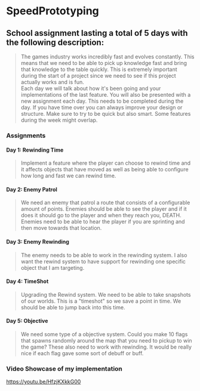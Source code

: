 # SpeedPrototyping

## School assignment lasting a total of 5 days with the following description:

>The games industry works incredibly fast and evolves constantly. This means that we need to be able to pick up knowledge fast and bring that knowledge to the table quickly. This is extremely important during the start of a project since we need to see if this project actually works and is fun.  
Each day we will talk about how it's been going and your implementations of the last feature. You will also be presented with a new assignment each day. This needs to be completed during the day. If you have time over you can always improve your design or structure. Make sure to try to be quick but also smart. Some features during the week might overlap.

### Assignments

#### Day 1: Rewinding Time
>Implement a feature where the player can choose to rewind time and it affects objects that have moved as well as being able to configure how long and fast we can rewind time.

#### Day 2: Enemy Patrol
>We need an enemy that patrol a route that consists of a configurable amount of points. Enemies should be able to see the player and if it does it should go to the player and when they reach you, DEATH. Enemies need to be able to hear the player if you are sprinting and then move towards that location.

#### Day 3: Enemy Rewinding
>The enemy needs to be able to work in the rewinding system. I also want the rewind system to have support for rewinding one specific object that I am targeting.

#### Day 4: TimeShot
>Upgrading the Rewind system. We need to be able to take snapshots of our worlds. This is a "timeshot" so we save a point in time. We should be able to jump back into this time.

#### Day 5: Objective
>We need some type of a objective system. Could you make 10 flags that spawns randomly around the map that you need to pickup to win the game? These also need to work with rewinding. It would be really nice if each flag gave some sort of debuff or buff.

### Video Showcase of my implementation
https://youtu.be/HfzjKXkkG00